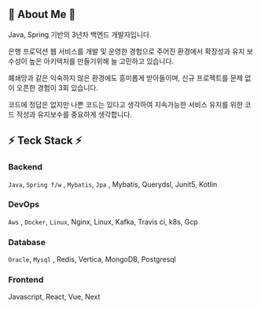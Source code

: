  <!--
<div align="center">
</br>
<p align="center">
<h3 align="center"><b>🛠 Tech Stack 🛠</b></h3>
<img src="https://img.shields.io/badge/Java-007396?style=flat-square&logo=Java&logoColor=white"/></a> &nbsp 
<img src="https://img.shields.io/badge/Python-3776AB?style=flat-square&logo=Python&logoColor=white"/></a> &nbsp
<img src="https://img.shields.io/badge/Spring Boot-6DB33F?style=flat-square&logo=SpringBoot&logoColor=white"/></a> &nbsp 
<img src="https://img.shields.io/badge/HTML5-E34F26?style=flat-square&logo=HTML5&logoColor=white"/></a> &nbsp
<img src="https://img.shields.io/badge/CSS3-1572B6?style=flat-square&logo=CSS3&logoColor=white"/></a> &nbsp
<img src="https://img.shields.io/badge/JavaScript-F7DF1E?style=flat-square&logo=JavaScript&logoColor=white"/></a> &nbsp
<img src="https://img.shields.io/badge/Android-3DDC84?style=flat-square&logo=Android&logoColor=white"/></a> &nbsp 
<img src="https://img.shields.io/badge/MariaDB-47A248?style=flat-square&logo=MariaDB&logoColor=white"/></a> &nbsp 
<img src="https://img.shields.io/badge/MySQL-4479A1?style=flat-square&logo=MySQL&logoColor=white"/></a> &nbsp
-->
 <!-- ![Anurag's GitHub stats](https://github-readme-stats.vercel.app/api?username=sasca37&show_icons=true&theme=buefy) -->
</div>

🌱 About Me 🌱
---

Java, Spring 기반의 3년차 백엔드 개발자입니다.

은행 프로덕션 웹 서비스를 개발 및 운영한 경험으로 주어진 환경에서 확장성과 유지 보수성이 높은 아키텍처를 만들기위해 늘 고민하고 있습니다.

폐쇄망과 같은 익숙하지 않은 환경에도 흥미롭게 받아들이며, 신규 프로젝트를 문제 없이 오픈한 경험이 3회 있습니다.

코드에 정답은 없지만 나쁜 코드는 있다고 생각하여 지속가능한 서비스 유지를 위한 코드 작성과 유지보수를 중요하게 생각합니다.

⚡ Teck Stack ⚡
---

### Backend


`Java`, `Spring f/w` , `Mybatis`,  `Jpa` , Mybatis, Querydsl, Junit5, Kotlin

### DevOps

`Aws` , `Docker`, `Linux`, Nginx, Linux, Kafka, Travis ci, k8s, Gcp

### Database


`Oracle`, `Mysql` , Redis,  Vertica, MongoDB, Postgresql

### Frontend

Javascript, React, Vue, Next

<!--
https://simpleicons.org/ 
<img src="https://img.shields.io/badge/Amazon AWS-232F3E?style=flat-square&logo=Amazon%20AWS&logoColor=white"/></a> &nbsp
<img src="https://img.shields.io/badge/Node.js-339933?style=flat-square&logo=Node.js&logoColor=white"/></a> &nbsp
<img src="https://img.shields.io/badge/C-00599C?style=flat-square&logo=C%2B%2B&logoColor=white"/></a> &nbsp 
**sasca37/sasca37** is a ✨ _special_ ✨ repository because its `README.md` (this file) appears on your GitHub profile.

Here are some ideas to get you started:

- 🔭 I’m currently working on ...
- 🌱 I’m currently learning ...
- 👯 I’m looking to collaborate on ...
- 🤔 I’m looking for help with ...
- 💬 Ask me about ...
- 📫 How to reach me: ...
- 😄 Pronouns: ...
- ⚡ Fun fact: ...
-->
